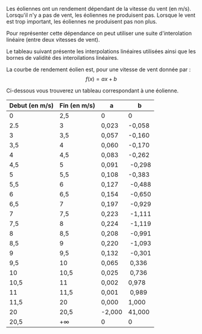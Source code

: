 Les éoliennes ont un rendement dépendant de la vitesse du vent (en m/s). Lorsqu'il n'y a pas de vent, les éoliennes ne produisent pas. 
Lorsque le vent est trop important, les éoliennes ne produisent pas non plus. 


Pour représenter cette dépendance on peut utiliser une suite d'interolation linéaire (entre deux vitesses de vent).

Le tableau suivant présente les interpolations linéaires utilisées ainsi que les bornes de validité des interoilations linéaires. 

La courbe de rendement éolien est, pour une vitesse de vent donnée par : 
$$
f(x) = a x  + b
$$

Ci-dessous vous trouverez un tableau correspondant à une éolienne. 

|Debut (en m/s)|Fin (en m/s) | a | b |
|---|-------|---|--|
0   |2,5  | 0  | 0 | 
2.5 |3  | 0,023| -0,058|
3   |3,5| 0,057 |-0,160|
3,5 | 4 | 0,060 | -0,170|
4   |4,5| 0,083 | -0,262|
4,5 | 5 |0,091 | -0,298|
5   |5,5| 0,108 | -0,383|
5,5 | 6 | 0,127 | -0,488|
6   | 6,5| 0,154 | -0,650|
6,5 |7   |0,197 | -0,929|
7   |7,5 | 0,223 | -1,111|
7,5 |8   | 0,224 | -1,119|
8   |8,5 |0,208 | -0,991|
8,5 | 9 | 0,220 | -1,093|
9   | 9,5 | 0,132 | -0,301|
9,5 | 10 | 0,065 | 0,336|
10  |10,5 | 0,025 | 0,736|
10,5| 11 | 0,002  |0,978|
11  | 11,5 | 0,001 | 0,989|
11,5| 20 | 0,000 | 1,000|
20  | 20,5 |-2,000 | 41,000|
20,5| +∞ |0 |0|